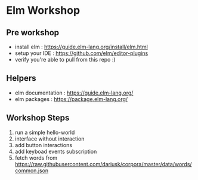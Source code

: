 # Elm Workshop

## Pre workshop

- install elm : https://guide.elm-lang.org/install/elm.html
- setup your IDE : https://github.com/elm/editor-plugins
- verify you're able to pull from this repo :)

## Helpers
- elm documentation : https://guide.elm-lang.org/
- elm packages : https://package.elm-lang.org/

## Workshop Steps
1. run a simple hello-world
1. interface without interaction
1. add button interactions
1. add keyboad events subscription
1. fetch words from https://raw.githubusercontent.com/dariusk/corpora/master/data/words/common.json
